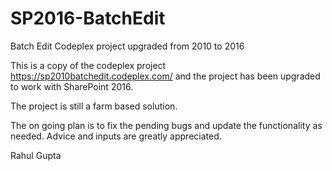 # SP2016-BatchEdit
Batch Edit Codeplex project upgraded from 2010 to 2016

This is a copy of the codeplex project https://sp2010batchedit.codeplex.com/ and the project has been upgraded to work with SharePoint 2016.

The project is still a farm based solution. 

The on going plan is to fix the pending bugs and update the functionality as needed. Advice and inputs are greatly appreciated.

Rahul Gupta
